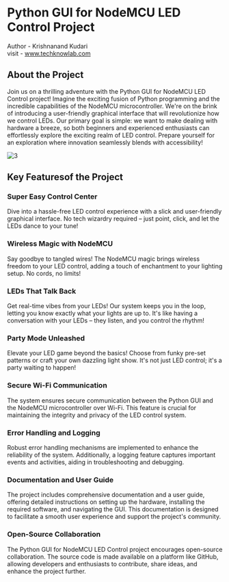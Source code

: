 # Python GUI for NodeMCU LED Control Project
Author - Krishnanand Kudari
<br>
visit - www.techknowlab.com

## About the Project
Join us on a thrilling adventure with the Python GUI for NodeMCU LED Control project! Imagine the exciting fusion of Python programming and the incredible capabilities of the NodeMCU microcontroller. We're on the brink of introducing a user-friendly graphical interface that will revolutionize how we control LEDs. Our primary goal is simple: we want to make dealing with hardware a breeze, so both beginners and experienced enthusiasts can effortlessly explore the exciting realm of LED control. Prepare yourself for an exploration where innovation seamlessly blends with accessibility!


![3](https://github.com/techknowlab/Python-GUI-for-NodeMCU-LED-Control-Project/assets/52469430/f9ec57fa-f28b-40d9-a813-df73083b89e1)
<br>

## Key Featuresof the Project
### Super Easy Control Center
Dive into a hassle-free LED control experience with a slick and user-friendly graphical interface. No tech wizardry required – just point, click, and let the LEDs dance to your tune!
### Wireless Magic with NodeMCU
Say goodbye to tangled wires! The NodeMCU magic brings wireless freedom to your LED control, adding a touch of enchantment to your lighting setup. No cords, no limits!
### LEDs That Talk Back
Get real-time vibes from your LEDs! Our system keeps you in the loop, letting you know exactly what your lights are up to. It's like having a conversation with your LEDs – they listen, and you control the rhythm!
### Party Mode Unleashed
Elevate your LED game beyond the basics! Choose from funky pre-set patterns or craft your own dazzling light show. It's not just LED control; it's a party waiting to happen!
### Secure Wi-Fi Communication
The system ensures secure communication between the Python GUI and the NodeMCU microcontroller over Wi-Fi. This feature is crucial for maintaining the integrity and privacy of the LED control system.
### Error Handling and Logging
Robust error handling mechanisms are implemented to enhance the reliability of the system. Additionally, a logging feature captures important events and activities, aiding in troubleshooting and debugging.
### Documentation and User Guide
The project includes comprehensive documentation and a user guide, offering detailed instructions on setting up the hardware, installing the required software, and navigating the GUI. This documentation is designed to facilitate a smooth user experience and support the project's community.
### Open-Source Collaboration
The Python GUI for NodeMCU LED Control project encourages open-source collaboration. The source code is made available on a platform like GitHub, allowing developers and enthusiasts to contribute, share ideas, and enhance the project further.

